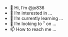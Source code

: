 - 👋 Hi, I’m @jo836
- 👀 I’m interested in ...
- 🌱 I’m currently learning ...
- 💞️ I’m looking to ⁷ on ...
- 📫 How to reach me ...

<!---
jo8369/jo8369 is a ✨ special ✨ repository because its `README.md` (this file) appears on your GitHub profile.
You can click the Preview link to take a look at your changes.
--->
